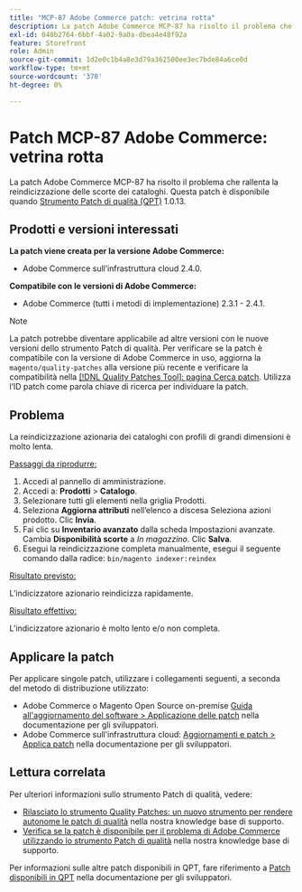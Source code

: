 ```yaml
---
title: "MCP-87 Adobe Commerce patch: vetrina rotta"
description: La patch Adobe Commerce MCP-87 ha risolto il problema che rallenta la reindicizzazione delle scorte dei cataloghi. Questa patch è disponibile quando è installato [Quality Patches Tool (QPT)](/help/announcements/adobe-commerce-announcements/magento-quality-patches-released-new-tool-to-self-serve-quality-patches.md) 1.0.13.
exl-id: 048b2764-6bbf-4a02-9a0a-dbea4e48f92a
feature: Storefront
role: Admin
source-git-commit: 1d2e0c1b4a8e3d79a362500ee3ec7bde84a6ce0d
workflow-type: tm+mt
source-wordcount: '370'
ht-degree: 0%

---
```


# Patch MCP-87 Adobe Commerce: vetrina rotta

La patch Adobe Commerce MCP-87 ha risolto il problema che rallenta la reindicizzazione delle scorte dei cataloghi. Questa patch è disponibile quando [Strumento Patch di qualità (QPT)](/help/announcements/adobe-commerce-announcements/magento-quality-patches-released-new-tool-to-self-serve-quality-patches.md) 1.0.13.

## Prodotti e versioni interessati

**La patch viene creata per la versione Adobe Commerce:**

* Adobe Commerce sull’infrastruttura cloud 2.4.0.

**Compatibile con le versioni di Adobe Commerce:**

* Adobe Commerce (tutti i metodi di implementazione) 2.3.1 - 2.4.1.

>[!NOTE]
>
>La patch potrebbe diventare applicabile ad altre versioni con le nuove versioni dello strumento Patch di qualità. Per verificare se la patch è compatibile con la versione di Adobe Commerce in uso, aggiorna la `magento/quality-patches` alla versione più recente e verificare la compatibilità nella [[!DNL Quality Patches Tool]: pagina Cerca patch](https://devdocs.magento.com/quality-patches/tool.html#patch-grid). Utilizza l’ID patch come parola chiave di ricerca per individuare la patch.

## Problema

La reindicizzazione azionaria dei cataloghi con profili di grandi dimensioni è molto lenta.

<u>Passaggi da riprodurre:</u>

1. Accedi al pannello di amministrazione.
1. Accedi a: **Prodotti** > **Catalogo**.
1. Selezionare tutti gli elementi nella griglia Prodotti.
1. Seleziona **Aggiorna attributi** nell’elenco a discesa Seleziona azioni prodotto. Clic **Invia**.
1. Fai clic su **Inventario avanzato** dalla scheda Impostazioni avanzate. Cambia **Disponibilità scorte** a *In magazzino*. Clic **Salva**.
1. Esegui la reindicizzazione completa manualmente, esegui il seguente comando dalla radice: `bin/magento indexer:reindex`

<u>Risultato previsto:</u>

L’indicizzatore azionario reindicizza rapidamente.

<u>Risultato effettivo:</u>

L’indicizzatore azionario è molto lento e/o non completa.

## Applicare la patch

Per applicare singole patch, utilizzare i collegamenti seguenti, a seconda del metodo di distribuzione utilizzato:

* Adobe Commerce o Magento Open Source on-premise [Guida all&#39;aggiornamento del software > Applicazione delle patch](https://devdocs.magento.com/guides/v2.4/comp-mgr/patching/mqp.html) nella documentazione per gli sviluppatori.
* Adobe Commerce sull’infrastruttura cloud: [Aggiornamenti e patch > Applica patch](https://devdocs.magento.com/cloud/project/project-patch.html) nella documentazione per gli sviluppatori.

## Lettura correlata

Per ulteriori informazioni sullo strumento Patch di qualità, vedere:

* [Rilasciato lo strumento Quality Patches: un nuovo strumento per rendere autonome le patch di qualità](/help/announcements/adobe-commerce-announcements/magento-quality-patches-released-new-tool-to-self-serve-quality-patches.md) nella nostra knowledge base di supporto.
* [Verifica se la patch è disponibile per il problema di Adobe Commerce utilizzando lo strumento Patch di qualità](/help/support-tools/patches-available-in-qpt-tool/check-patch-for-magento-issue-with-magento-quality-patches.md) nella nostra knowledge base di supporto.

Per informazioni sulle altre patch disponibili in QPT, fare riferimento a [Patch disponibili in QPT](https://devdocs.magento.com/quality-patches/tool.html#patch-grid) nella documentazione per gli sviluppatori.

